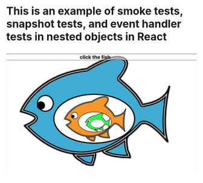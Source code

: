 # This is an example of smoke tests, snapshot tests, and event handler tests in nested objects in React
![screenshot of project](https://raw.githubusercontent.com/warpedpuppy/react-testing/master/public/screenShot.png)


